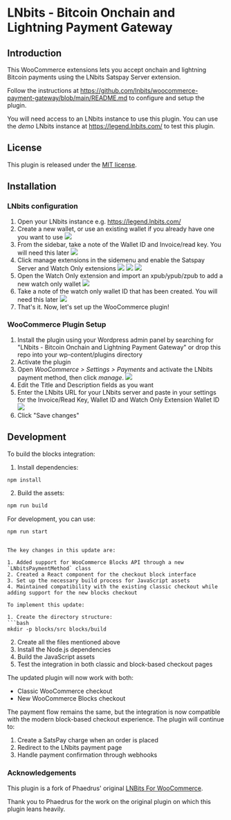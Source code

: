 # LNbits - Bitcoin Onchain and Lightning Payment Gateway

## Introduction

This WooCommerce extensions lets you accept onchain and lightning Bitcoin payments
using the LNbits Satspay Server extension.

Follow the instructions at https://github.com/lnbits/woocommerce-payment-gateway/blob/main/README.md to configure 
and setup the plugin.

You will need access to an LNbits instance to use this plugin. You can use the _demo_ LNbits
instance at https://legend.lnbits.com/ to test this plugin.

## License
This plugin is released under the [MIT license](https://github.com/lnbits/woocommerce-payment-gateway/blob/main/LICENSE).

## Installation

### LNbits configuration
1. Open your LNbits instance e.g. https://legend.lnbits.com/
1. Create a new wallet, or use an existing wallet if you already have one you want to use
   ![](docs/images/lnbits-setup-1.jpg)
1. From the sidebar, take a note of the Wallet ID and Invoice/read key. You will need this later
   ![](docs/images/lnbits-setup-2.jpg)
1. Click manage extensions in the sidemenu and enable the Satspay Server and Watch Only extensions
   ![](docs/images/lnbits-setup-3.jpg) ![](docs/images/lnbits-setup-4.jpg) ![](docs/images/lnbits-setup-5.jpg)
1. Open the Watch Only extension and import an xpub/ypub/zpub to add a new watch only wallet
   ![](docs/images/lnbits-setup-6.jpg)
1. Take a note of the watch only wallet ID that has been created. You will need this later
   ![](docs/images/lnbits-setup-7.jpg)
1. That's it. Now, let's set up the WooCommerce plugin!

### WooCommerce Plugin Setup
1. Install the plugin using your Wordpress admin panel by searching for "LNbits - Bitcoin Onchain and Lightning
   Payment Gateway" or drop this repo into your wp-content/plugins directory
1. Activate the plugin
1. Open _WooCommerce > Settings > Payments_ and activate the LNbits payment method, then click _manage_.
   ![](docs/images/woocommerce-setup-1.jpg)
1. Edit the Title and Description fields as you want
1. Enter the LNbits URL for your LNbits server and paste in your settings for the Invoice/Read Key, Wallet ID and Watch Only Extension Wallet ID
   ![](docs/images/woocommerce-setup-2.jpg)
1. Click "Save changes"

## Development

To build the blocks integration:

1. Install dependencies:
```bash
npm install
```

2. Build the assets:
```bash
npm run build
```

For development, you can use:
```bash
npm run start
```
```

The key changes in this update are:

1. Added support for WooCommerce Blocks API through a new `LNbitsPaymentMethod` class
2. Created a React component for the checkout block interface
3. Set up the necessary build process for JavaScript assets
4. Maintained compatibility with the existing classic checkout while adding support for the new blocks checkout

To implement this update:

1. Create the directory structure:
```bash
mkdir -p blocks/src blocks/build
```

2. Create all the files mentioned above
3. Install the Node.js dependencies
4. Build the JavaScript assets
5. Test the integration in both classic and block-based checkout pages

The updated plugin will now work with both:
- Classic WooCommerce checkout
- New WooCommerce Blocks checkout

The payment flow remains the same, but the integration is now compatible with the modern block-based checkout experience. The plugin will continue to:
1. Create a SatsPay charge when an order is placed
2. Redirect to the LNbits payment page
3. Handle payment confirmation through webhooks

### Acknowledgements
This plugin is a fork of Phaedrus' original [LNBits For WooCommerce](https://gitlab.com/sovereign-individuals/lnbits-for-woocommerce).

Thank you to Phaedrus for the work on the original plugin on which this plugin leans heavily.
